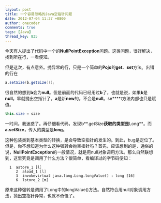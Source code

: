 ```yaml
---
layout: post
title: 一个容易忽略的Java空指针问题
date: 2012-07-04 11:37 +0800
author: onecoder
comments: true
tags: [Java]
thread_key: 835
---
```

今天有人提出了代码中一个的**NullPointException**问题。这类问题，很好解决，找到所在行，一看便知。

但是这次，有点意外。抛异常的行，只是一个简单的**Pojo**的**get**、**set**方法。出错的行在

```java
a.setSize(b.getSize());
```

很自然的想到**b**会为**null**。但是前面的代码已经用过**b**了，也就是说，如果**b**是**null**。早就抛出空指针了。**a**是新**new**的。不会是**null**。se****t方法内部也只是赋值。

```java
this.size = size
```
	
一时间，我迷惑了。再仔细看代码，发现b**.getSize**获取的类型是**Long**。而**a.setSize**，传入的类型是**long**。

这种包装类到基本类型的转换，是会导致空指针的发生的。到此，bug是定位了。但是，你不想知道为什么这种强转会抛空指针吗？首先，应该想到的是，通俗的说，**NullPointException**的一般情况，就是用null对象调用方法。那么自然联想到，这里究竟是调用了什么方法？很简单，看编译过的字节码便知：

```class
  1  astore_1 [l]
     2  aload_1 [l]
     3  invokevirtual java.lang.Long.longValue() : long [16]
     6  lstore_2 [m]
```

原来这种强转是调用了Long中的longValue()方法。自然符合用null对象调用方法，抛出空指针异常，也就不奇怪了。